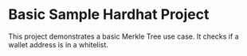 # Basic Sample Hardhat Project

This project demonstrates a basic Merkle Tree use case. It checks if a wallet address is in a whitelist.


